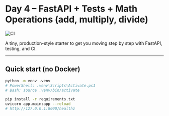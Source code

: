 # Day 4 – FastAPI + Tests + Math Operations (add, multiply, divide)

![CI](https://github.com/Dalte123/fastapi-starter/actions/workflows/ci.yml/badge.svg)

A tiny, production-style starter to get you moving step by step with FastAPI, testing, and CI.

---

## Quick start (no Docker)

```bash
python -m venv .venv
# PowerShell: .venv\Scripts\Activate.ps1
# Bash: source .venv/bin/activate

pip install -r requirements.txt
uvicorn app.main:app --reload
# http://127.0.0.1:8000/healthz
